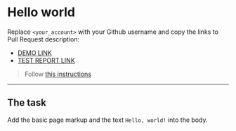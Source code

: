 # Hello world
Replace `<your_account>` with your Github username and copy the links to Pull Request description:
- [DEMO LINK](https://Mykhailyk-Vadym.github.io/layout_hello-world/)
- [TEST REPORT LINK](https://Mykhailyk-Vadym.github.io/layout_hello-world/report/html_report/)

> Follow [this instructions](https://mate-academy.github.io/layout_task-guideline/#how-to-solve-the-layout-tasks-on-github)
___

## The task
Add the basic page markup and the text `Hello, world!` into the body.
